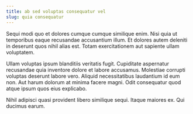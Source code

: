 ```yaml
---
title: ab sed voluptas consequatur vel
slug: quia consequatur
---
```


Sequi modi quo et dolores cumque cumque similique enim. Nisi quia ut temporibus eaque recusandae accusantium illum. Et dolores autem deleniti in deserunt quos nihil alias est. Totam exercitationem aut sapiente ullam voluptatem.

Ullam voluptas ipsum blanditiis veritatis fugit. Cupiditate aspernatur recusandae quia inventore dolore et labore accusamus. Molestiae corrupti voluptas deserunt labore vero. Aliquid necessitatibus laudantium id eum non. Aut harum dolorum at minima facere magni. Odit consequatur quod atque ipsum quos eius explicabo.

Nihil adipisci quasi provident libero similique sequi. Itaque maiores ex. Qui ducimus earum.
